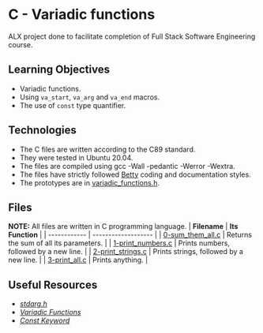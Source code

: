 # C - Variadic functions
ALX project done to facilitate completion of Full Stack Software Engineering course.

## Learning Objectives
* Variadic functions.
* Using `va_start`, `va_arg` and `va_end` macros.
* The use of `const` type quantifier.

## Technologies
* The C files are written according to the C89 standard.
* They were tested in Ubuntu 20.04.
* The files are compiled using gcc -Wall -pedantic -Werror -Wextra.
* The files have strictly followed [Betty](https://github.com/holbertonschool/Betty) coding and documentation styles.
* The prototypes are in [variadic_functions.h](https://github.com/MamaiTheCoder/alx-low_level_programming/blob/master/0x10-variadic_functions/variadic_functions.h).
## Files
**NOTE:** All files are written in C programming language.
| **Filename** | **Its Function** |
| ------------ | ------------------- |
| [0-sum_them_all.c](https://github.com/MamaiTheCoder/alx-low_level_programming/blob/master/0x10-variadic_functions/0-sum_them_all.c) | Returns the sum of all its parameters. |
| [1-print_numbers.c](https://github.com/MamaiTheCoder/alx-low_level_programming/blob/master/0x10-variadic_functions/1-print_numbers.c) | Prints numbers, followed by a new line. |
| [2-print_strings.c](https://github.com/MamaiTheCoder/alx-low_level_programming/blob/master/0x10-variadic_functions/2-print_strings.c) | Prints strings, followed by a new line. |
| [3-print_all.c](https://github.com/MamaiTheCoder/alx-low_level_programming/blob/master/0x10-variadic_functions/3-print_all.c) | Prints anything. |

## Useful Resources
* [*stdarg.h*](https://en.wikipedia.org/wiki/Stdarg.h)
* [*Variadic Functions*](https://www.gnu.org/software/libc/manual/html_node/Variadic-Functions.html)
* [*Const Keyword*](https://www.youtube.com/watch?v=1W4oyuOdXv8)

